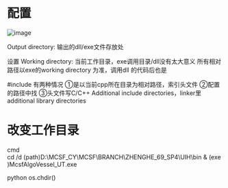 # 配置
![image](https://user-images.githubusercontent.com/48793634/194750350-c720d2c0-36e8-48d6-8a81-9d5697bd6bab.png)

Output directory: 输出的dll/exe文件存放处

设置 Working directory: 当前工作目录，exe调用目录/dll没有太大意义
所有相对路径以exe的working directory 为准，调用dll 的代码后也是

#include 有两种情况
①是以当前cpp所在目录为相对路径，索引头文件
②配置的路径中找
③头文件写C/C++ Additional include directories，linker里additional library directories


# 改变工作目录
cmd
    cd /d (path)D:\MCSF_CY\MCSF\BRANCH\ZHENGHE_69_SP4\UIH\bin & (exe)McsfAlgoVessel_UT.exe

python
    os.chdir()
